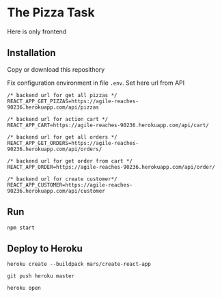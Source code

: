 # The Pizza Task

Here is only frontend

## Installation

Copy or download this reposithory
 
Fix configuration environment in file `.env`. 
Set here url from API 
    
    /* backend url for get all pizzas */
    REACT_APP_GET_PIZZAS=https://agile-reaches-90236.herokuapp.com/api/pizzas
    
    /* backend url for action cart */
    REACT_APP_CART=https://agile-reaches-90236.herokuapp.com/api/cart/
    
    /* backend url for get all orders */
    REACT_APP_GET_ORDERS=https://agile-reaches-90236.herokuapp.com/api/orders/
    
    /* backend url for get order from cart */
    REACT_APP_ORDER=https://agile-reaches-90236.herokuapp.com/api/order/
    
    /* backend url for create customer*/
    REACT_APP_CUSTOMER=https://agile-reaches-90236.herokuapp.com/api/customer

## Run    

    npm start

## Deploy to Heroku

    heroku create --buildpack mars/create-react-app

    git push heroku master

    heroku open

